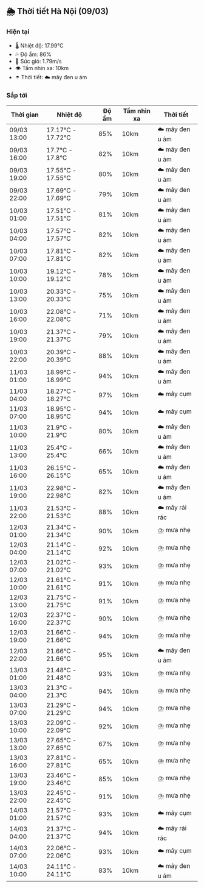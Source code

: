 ## 🌦️ Thời tiết Hà Nội (09/03)

### Hiện tại

- 🌡️ Nhiệt độ: 17.99℃
- 💦 Độ ẩm: 86%
- 💨 Sức gió: 1.79m/s
- 👁️ Tầm nhìn xa: 10km
- ☂️ Thời tiết: ☁️ mây đen u ám

### Sắp tới

| Thời gian | Nhiệt độ | Độ ẩm | Tầm nhìn xa | Thời tiết |
| --- | --- | --- | --- | --- |
| 09/03 13:00 | 17.17℃ - 17.72℃ | 85% | 10km | ☁️ mây đen u ám |
| 09/03 16:00 | 17.7℃ - 17.8℃ | 82% | 10km | ☁️ mây đen u ám |
| 09/03 19:00 | 17.55℃ - 17.55℃ | 80% | 10km | ☁️ mây đen u ám |
| 09/03 22:00 | 17.69℃ - 17.69℃ | 79% | 10km | ☁️ mây đen u ám |
| 10/03 01:00 | 17.51℃ - 17.51℃ | 81% | 10km | ☁️ mây đen u ám |
| 10/03 04:00 | 17.57℃ - 17.57℃ | 82% | 10km | ☁️ mây đen u ám |
| 10/03 07:00 | 17.81℃ - 17.81℃ | 82% | 10km | ☁️ mây đen u ám |
| 10/03 10:00 | 19.12℃ - 19.12℃ | 78% | 10km | ☁️ mây đen u ám |
| 10/03 13:00 | 20.33℃ - 20.33℃ | 75% | 10km | ☁️ mây đen u ám |
| 10/03 16:00 | 22.08℃ - 22.08℃ | 71% | 10km | ☁️ mây đen u ám |
| 10/03 19:00 | 21.37℃ - 21.37℃ | 79% | 10km | ☁️ mây đen u ám |
| 10/03 22:00 | 20.39℃ - 20.39℃ | 88% | 10km | ☁️ mây đen u ám |
| 11/03 01:00 | 18.99℃ - 18.99℃ | 94% | 10km | ☁️ mây đen u ám |
| 11/03 04:00 | 18.27℃ - 18.27℃ | 97% | 10km | ☁️ mây cụm |
| 11/03 07:00 | 18.95℃ - 18.95℃ | 94% | 10km | ☁️ mây cụm |
| 11/03 10:00 | 21.9℃ - 21.9℃ | 80% | 10km | ☁️ mây đen u ám |
| 11/03 13:00 | 25.4℃ - 25.4℃ | 66% | 10km | ☁️ mây đen u ám |
| 11/03 16:00 | 26.15℃ - 26.15℃ | 65% | 10km | ☁️ mây đen u ám |
| 11/03 19:00 | 22.98℃ - 22.98℃ | 82% | 10km | ☁️ mây đen u ám |
| 11/03 22:00 | 21.53℃ - 21.53℃ | 88% | 10km | ☁️ mây rải rác |
| 12/03 01:00 | 21.34℃ - 21.34℃ | 90% | 10km | ⛈️ mưa nhẹ |
| 12/03 04:00 | 21.14℃ - 21.14℃ | 92% | 10km | ⛈️ mưa nhẹ |
| 12/03 07:00 | 21.02℃ - 21.02℃ | 93% | 10km | ⛈️ mưa nhẹ |
| 12/03 10:00 | 21.61℃ - 21.61℃ | 91% | 10km | ⛈️ mưa nhẹ |
| 12/03 13:00 | 21.75℃ - 21.75℃ | 91% | 10km | ⛈️ mưa nhẹ |
| 12/03 16:00 | 22.37℃ - 22.37℃ | 90% | 10km | ⛈️ mưa nhẹ |
| 12/03 19:00 | 21.66℃ - 21.66℃ | 94% | 10km | ⛈️ mưa nhẹ |
| 12/03 22:00 | 21.66℃ - 21.66℃ | 95% | 10km | ☁️ mây đen u ám |
| 13/03 01:00 | 21.48℃ - 21.48℃ | 93% | 10km | ⛈️ mưa nhẹ |
| 13/03 04:00 | 21.3℃ - 21.3℃ | 94% | 10km | ⛈️ mưa nhẹ |
| 13/03 07:00 | 21.29℃ - 21.29℃ | 94% | 10km | ⛈️ mưa nhẹ |
| 13/03 10:00 | 22.09℃ - 22.09℃ | 92% | 10km | ⛈️ mưa nhẹ |
| 13/03 13:00 | 27.65℃ - 27.65℃ | 67% | 10km | ⛈️ mưa nhẹ |
| 13/03 16:00 | 27.81℃ - 27.81℃ | 65% | 10km | ⛈️ mưa nhẹ |
| 13/03 19:00 | 23.46℃ - 23.46℃ | 85% | 10km | ⛈️ mưa nhẹ |
| 13/03 22:00 | 22.45℃ - 22.45℃ | 91% | 10km | ⛈️ mưa nhẹ |
| 14/03 01:00 | 21.57℃ - 21.57℃ | 93% | 10km | ☁️ mây cụm |
| 14/03 04:00 | 21.37℃ - 21.37℃ | 94% | 10km | ☁️ mây rải rác |
| 14/03 07:00 | 22.06℃ - 22.06℃ | 93% | 10km | ☁️ mây cụm |
| 14/03 10:00 | 24.11℃ - 24.11℃ | 83% | 10km | ☁️ mây đen u ám |
